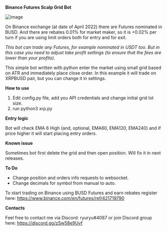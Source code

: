 <strong>Binance Futures Scalp Grid Bot</strong>

![image](https://user-images.githubusercontent.com/81808867/164885242-d2da893e-e60e-444e-be76-7e41aa9bb7ed.png)


On Binance exchange (at date of April 2022) there are Futures nominated in BUSD. And there are rebates 0.01% for market maker, so it is +0.02% per turn if you are using limit orders both for entry and for exit.

<i>This bot can trade any Futures, for example nominated in USDT too. But in this case you need to adjust take profit settings (to ensure that the fees are lower than your profits).</i>


This simple bot written with python enter the market using small grid based on ATR and immediately place close order. In this example it will trade on XRPBUSD pair, but you can change it in settings.


<strong>How to use</strong>

1. Edit config.py file, add you API credentials and change initial grid lot size.
2. run python3 xrp.py


<strong>Entry logic</strong>

Bot will check EMA 6 High (and, optional, EMA60, EMA120, EMA240) and if price higher it will start placing entry orders.


<strong>Known issue</strong>

Sometimes bot first delete the grid and then open position. Will fix it in next releases.


<strong>To Do</strong>

- Change position and orders info requests to websocket.
- Change decimals for symbol from manual to auto.



To start trading on Binance using BUSD Futures and earn rebates register here: https://www.binance.com/en/futures/ref/421719790


<strong>Contacts</strong>

Feel free to contact me via Discord: ryuryu#4087
or join Discord group here: https://discord.gg/zSw58e9Uvf
